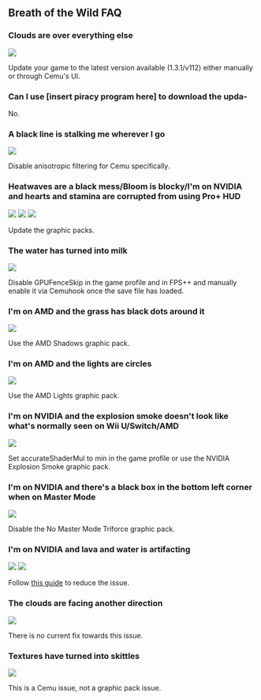## Breath of the Wild FAQ

### Clouds are over everything else

![](https://cdn.discordapp.com/attachments/207547103726010368/372172658118492160/unknown.png)

Update your game to the latest version available (1.3.1/v112) either manually or through Cemu's UI.

### Can I use [insert piracy program here] to download the upda-

No.

### A black line is stalking me wherever I go

![](https://cdn.discordapp.com/attachments/207547103726010368/372172801647575040/unknown.png)

Disable anisotropic filtering for Cemu specifically.

### Heatwaves are a black mess/Bloom is blocky/I'm on NVIDIA and hearts and stamina are corrupted from using Pro+ HUD

![](https://cdn.discordapp.com/attachments/207547103726010368/372172841195536404/unknown.png)
![](https://cdn.discordapp.com/attachments/207547103726010368/372172857154732042/unknown.png)
![](https://cdn.discordapp.com/attachments/207547103726010368/372222567731429386/unknown.png)

Update the graphic packs.

### The water has turned into milk

![](https://cdn.discordapp.com/attachments/207547103726010368/372205680968335370/unknown.png)

Disable GPUFenceSkip in the game profile and in FPS++ and manually enable it via Cemuhook once the save file has loaded.

### I'm on AMD and the grass has black dots around it

![](https://cdn.discordapp.com/attachments/207547103726010368/372204881496375296/unknown.png)

Use the AMD Shadows graphic pack.

### I'm on AMD and the lights are circles

![](https://cdn.discordapp.com/attachments/207547103726010368/372205190901792778/unknown.png)

Use the AMD Lights graphic pack.

### I'm on NVIDIA and the explosion smoke doesn't look like what's normally seen on Wii U/Switch/AMD

![](https://cdn.discordapp.com/attachments/207547103726010368/372172637339910144/unknown.png)

Set accurateShaderMul to min in the game profile or use the NVIDIA Explosion Smoke graphic pack.

### I'm on NVIDIA and there's a black box in the bottom left corner when on Master Mode

![](https://cdn.discordapp.com/attachments/207547103726010368/372222832127639552/unknown.png)

Disable the No Master Mode Triforce graphic pack.

### I'm on NVIDIA and lava and water is artifacting

![](https://cdn.discordapp.com/attachments/207547103726010368/372217955741597706/unknown.png)
![](https://cdn.discordapp.com/attachments/207547103726010368/372220915012075520/unknown.png)

Follow [this guide](https://redd.it/6qwmon) to reduce the issue.

### The clouds are facing another direction

![](https://cdn.discordapp.com/attachments/207547103726010368/372204003649388554/unknown.png)

There is no current fix towards this issue.

### Textures have turned into skittles

![](https://cdn.discordapp.com/attachments/207547103726010368/372246903414325258/unknown.png)

This is a Cemu issue, not a graphic pack issue.
